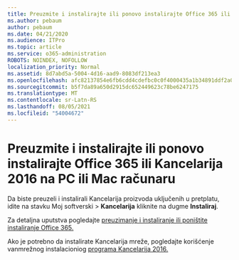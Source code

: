 ```yaml
---
title: Preuzmite i instalirajte ili ponovo instalirajte Office 365 ili Kancelarija 2016 na PC ili Mac računaru
ms.author: pebaum
author: pebaum
ms.date: 04/21/2020
ms.audience: ITPro
ms.topic: article
ms.service: o365-administration
ROBOTS: NOINDEX, NOFOLLOW
localization_priority: Normal
ms.assetid: 8d7abd5a-5004-4d16-aad9-8083df213ea3
ms.openlocfilehash: afc82137854e6fb6cdd4cdefbc0c0f4000435a1b34891ddf2a029dcff2ceffa8
ms.sourcegitcommit: b5f7da89a650d2915dc652449623c78be6247175
ms.translationtype: MT
ms.contentlocale: sr-Latn-RS
ms.lasthandoff: 08/05/2021
ms.locfileid: "54004672"
---
```

# <a name="download-and-install-or-reinstall-office-365-or-office-2016-on-a-pc-or-mac"></a>Preuzmite i instalirajte ili ponovo instalirajte Office 365 ili Kancelarija 2016 na PC ili Mac računaru

Da biste preuzeli i instalirali Kancelarija proizvoda uključenih [](https://portal.office.com/OLS/MySoftware.aspx) u pretplatu, idite na stavku Moj softverski \> **Kancelarija** kliknite na dugme **Instaliraj**. 
  
Za detaljna uputstva pogledajte [preuzimanje i instaliranje ili poništite instaliranje Office 365.](https://support.office.com/article/4414eaaf-0478-48be-9c42-23adc471665816658?wt.mc_id=O365_Admin_Alch)
  
Ako je potrebno da instalirate Kancelarija mreže, pogledajte korišćenje vanmrežnog instalacioniog [programa Kancelarija 2016.](https://support.office.com/article/f0a85fe7-118f-41cb-a791-d59cef96ad1c?wt.mc_id=O365_Admin_Alch#OfficePlans=Office_for_business)
  

